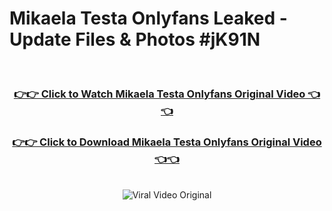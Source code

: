 # Mikaela Testa Onlyfans Leaked - Update Files & Photos #jK91N


<br>
<div align="center">
<h3><a href="https://links2leaks.com/mikaelatesta" rel="nofollow">👉👉 Click to Watch Mikaela Testa Onlyfans Original Video 👈👈</a></h3>
<h3><a href="https://links2leaks.com/mikaelatesta" rel="nofollow">👉👉 Click to Download Mikaela Testa Onlyfans Original Video 👈👈</a></h3>
<br>
<a href="https://links2leaks.com/mikaelatesta" rel="nofollow"><img src="https://i.ibb.co/Gkj2r4b/banner.png" alt="Viral Video Original" style="max-width: 100%; display: inline-block;" data-target="animated-image.originalImage"></a>
</div>